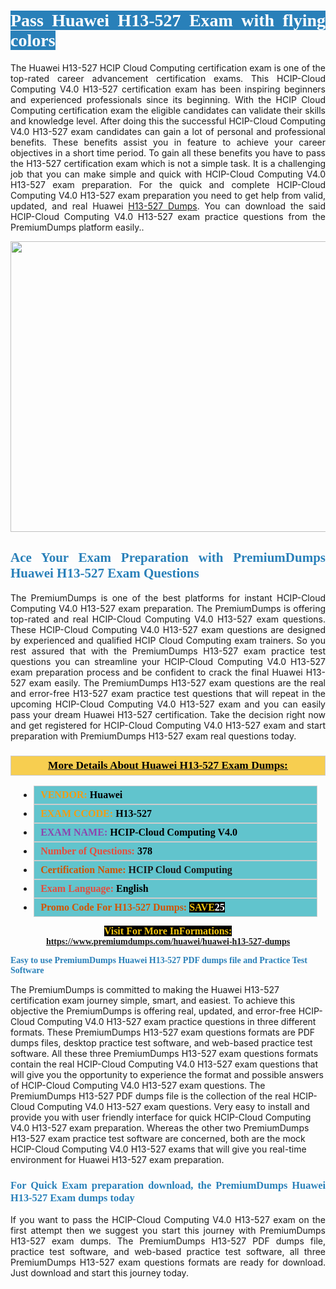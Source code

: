 <h1 style="text-align: justify;"><span style="color:#ffffff;"><span style="font-family:Georgia,serif;"><strong><span style="background-color:#2980b9;">Pass Huawei H13-527 Exam with flying colors</span></strong></span></span></h1>

<p style="text-align: justify;">The Huawei H13-527 HCIP Cloud Computing certification exam is one of the top-rated career advancement certification exams. This HCIP-Cloud Computing V4.0 H13-527 certification exam has been inspiring beginners and experienced professionals since its beginning. With the HCIP Cloud Computing certification exam the eligible candidates can validate their skills and knowledge level. After doing this the successful HCIP-Cloud Computing V4.0 H13-527 exam candidates can gain a lot of personal and professional benefits. These benefits assist you in feature to achieve your career objectives in a short time period. To gain all these benefits you have to pass the H13-527 certification exam which is not a simple task. It is a challenging job that you can make simple and quick with HCIP-Cloud Computing V4.0 H13-527 exam preparation. For the quick and complete HCIP-Cloud Computing V4.0 H13-527 exam preparation you need to get help from valid, updated, and real Huawei <a href="https://www.premiumdumps.com/huawei/huawei-h13-527-dumps">H13-527 Dumps</a>. You can download the said HCIP-Cloud Computing V4.0 H13-527 exam practice questions from the PremiumDumps platform easily..</p>

<p style="text-align: center;"><a href="https://www.premiumdumps.com/huawei/huawei-h13-527-dumps"><img alt="" src="https://i.imgur.com/KJGzbJ2.jpeg" style="width: 700px; height: 465px;" /></a></p>

<h2 style="text-align: justify;"><span style="color:#2980b9;"><span style="font-family:Georgia,serif;"><strong>Ace Your Exam Preparation with PremiumDumps Huawei H13-527 Exam Questions</strong></span></span></h2>

<p style="text-align: justify;">The PremiumDumps is one of the best platforms for instant HCIP-Cloud Computing V4.0 H13-527 exam preparation. The PremiumDumps is offering top-rated and real HCIP-Cloud Computing V4.0 H13-527 exam questions. These HCIP-Cloud Computing V4.0 H13-527 exam questions are designed by experienced and qualified HCIP Cloud Computing exam trainers. So you rest assured that with the PremiumDumps H13-527 exam practice test questions you can streamline your HCIP-Cloud Computing V4.0 H13-527 exam preparation process and be confident to crack the final Huawei H13-527 exam easily. The PremiumDumps H13-527 exam questions are the real and error-free H13-527 exam practice test questions that will repeat in the upcoming HCIP-Cloud Computing V4.0 H13-527 exam and you can easily pass your dream Huawei H13-527 certification. Take the decision right now and get registered for HCIP-Cloud Computing V4.0 H13-527 exam and start preparation with PremiumDumps H13-527 exam real questions today.</p>

<h3 style="background: #f7ce50; border: 1px solid rgb(204, 204, 204); padding: 5px 10px; text-align: center;"><span style="font-family:Georgia,serif;"><u><u><span style="color:#000000;"><span style="font-size:11pt"><span style="line-height:normal"><b><span style="font-size:13.0pt"><span cambria="">More Details About Huawei H13-527 Exam Dumps:</span></span></b></span></span></span></u></u></span></h3>

<ul>
	<li style="margin:0cm 10pt">
	<div style="background:#61c4cd; border: 1px solid rgb(204, 204, 204); padding: 5px 10px; text-align: justify;"><span style="font-family:Georgia,serif;"><span style="font-size:11pt"><span style="line-height:normal"><b><span style="font-size:12.0pt"><span new="" roman="" times=""><span style="color:#f39c12;">VENDOR:</span> <span style="color:#000000;">Huawei</span></span></span></b></span></span></span></div>
	</li>
	<li style="margin:0cm 10pt">
	<div style="background: #61c4cd; border: 1px solid rgb(204, 204, 204); padding: 5px 10px; text-align: justify;"><span style="font-family:Georgia,serif;"><span style="font-size:11pt"><span style="line-height:normal"><b><span style="font-size:12.0pt"><span new="" roman="" times=""><span style="color:#f39c12;">EXAM CCODE:</span> <span style="color:#000000;">H13-527</span></span></span></b></span></span></span></div>
	</li>
	<li style="margin:0cm 10pt">
	<div style="background: #61c4cd; border: 1px solid rgb(204, 204, 204); padding: 5px 10px; text-align: justify;"><span style="font-family:Georgia,serif;"><span style="font-size:11pt"><span style="line-height:normal"><b><span style="font-size:12.0pt"><span new="" roman="" times=""><span style="color:#8e44ad;">EXAM NAME:</span> <span style="color:#000000;">HCIP-Cloud Computing V4.0</span></span></span></b></span></span></span></div>
	</li>
	<li style="margin:0cm 10pt">
	<div style="background: #61c4cd; border: 1px solid rgb(204, 204, 204); padding: 5px 10px;"><span style="font-family:Georgia,serif;"><span style="font-size:11pt"><span style="line-height:normal"><b><span style="font-size:12.0pt"><span new="" roman="" times=""><span style="color:#e74c3c;">Number of Questions:</span><span style="color:#000000;"><span style="color:#f1c40f;"> </span>378</span></span></span></b></span></span></span></div>
	</li>
	<li style="margin:0cm 10pt">
	<div style="background: #61c4cd; border: 1px solid rgb(204, 204, 204); padding: 5px 10px; text-align: justify;"><span style="font-family:Georgia,serif;"><span style="font-size:11pt"><span style="line-height:normal"><b><span style="font-size:12.0pt"><span new="" roman="" times=""><span style="color:#d35400;">Certification Name:</span> HCIP Cloud Computing</span></span></b></span></span></span></div>
	</li>
	<li style="margin:0cm 10pt">
	<div style="background: #61c4cd; border: 1px solid rgb(204, 204, 204); padding: 5px 10px; text-align: justify;"><span style="font-family:Georgia,serif;"><span style="font-size:11pt"><span style="line-height:normal"><b><span style="font-size:12.0pt"><span new="" roman="" times=""><span style="color:#e74c3c;">Exam Language:</span> <span style="color:#000000;">English</span></span></span></b></span></span></span></div>
	</li>
	<li style="margin:0cm 10pt">
	<div style="background: #61c4cd; border: 1px solid rgb(204, 204, 204); padding: 5px 10px;"><span style="font-family:Georgia,serif;"><span style="font-size:11pt"><span style="line-height:normal"><b><span style="font-size:12.0pt"><span new="" roman="" times=""><span style="color:#d35400;">Promo Code For H13-527 Dumps:</span><span style="color:#f1c40f;"> <span style="background-color:#000000;">SAVE</span></span><span style="color:#ffffff;"><span style="background-color:#000000;">25</span></span></span></span></b></span></span></span></div>
	</li>
</ul>

<p style="text-align: center;"><span style="font-family:Georgia,serif;"><strong><span style="font-size:16px;"><span style="color:#f1c40f;"><span style="background-color:#000000;">Visit For More InFormations:</span></span></span> <a href="https://www.premiumdumps.com/huawei/huawei-h13-527-dumps">https://www.premiumdumps.com/huawei/huawei-h13-527-dumps</a></strong></span></p>

<p><span style="color:#2980b9;"><span style="font-family:Georgia,serif;"><strong><strong><strong>Easy to use PremiumDumps Huawei H13-527 PDF dumps file and Practice Test Software</strong></strong></strong></span></span></p>

<p>The PremiumDumps is committed to making the Huawei H13-527 certification exam journey simple, smart, and easiest. To achieve this objective the PremiumDumps is offering real, updated, and error-free HCIP-Cloud Computing V4.0 H13-527 exam practice questions in three different formats. These PremiumDumps H13-527 exam questions formats are PDF dumps files, desktop practice test software, and web-based practice test software. All these three PremiumDumps H13-527 exam questions formats contain the real HCIP-Cloud Computing V4.0 H13-527 exam questions that will give you the opportunity to experience the format and possible answers of HCIP-Cloud Computing V4.0 H13-527 exam questions. The PremiumDumps H13-527 PDF dumps file is the collection of the real HCIP-Cloud Computing V4.0 H13-527 exam questions. Very easy to install and provide you with user friendly interface for quick HCIP-Cloud Computing V4.0 H13-527 exam preparation. Whereas the other two PremiumDumps H13-527 exam practice test software are concerned, both are the mock HCIP-Cloud Computing V4.0 H13-527 exams that will give you real-time environment for Huawei H13-527 exam preparation.</p>

<h3 style="text-align: justify;"><span style="color:#2980b9;"><span style="font-family:Georgia,serif;"><strong><strong><strong>For Quick Exam preparation download, the PremiumDumps Huawei H13-527 Exam dumps today</strong></strong></strong></span></span></h3>

<p style="text-align: justify;">If you want to pass the HCIP-Cloud Computing V4.0 H13-527 exam on the first attempt then we suggest you start this journey with PremiumDumps H13-527 exam dumps. The PremiumDumps H13-527 PDF dumps file, practice test software, and web-based practice test software, all three PremiumDumps H13-527 exam questions formats are ready for download. Just download and start this journey today.</p>
